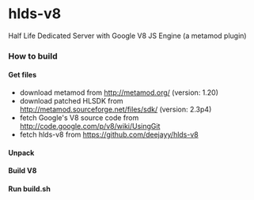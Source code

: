 hlds-v8
=======

Half Life Dedicated Server with Google V8 JS Engine (a metamod plugin)

### How to build

#### Get files

- download metamod from http://metamod.org/ (version: 1.20)
- download patched HLSDK from http://metamod.sourceforge.net/files/sdk/ (version: 2.3p4)
- fetch Google's V8 source code from http://code.google.com/p/v8/wiki/UsingGit
- fetch hlds-v8 from https://github.com/deejayy/hlds-v8

#### Unpack

#### Build V8

#### Run build.sh

